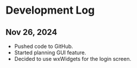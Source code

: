 # Development Log

## Nov 26, 2024
- Pushed code to GitHub.
- Started planning GUI feature.
- Decided to use wxWidgets for the login screen.